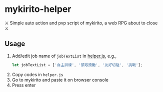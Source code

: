 # mykirito-helper
⚔️ Simple auto action and pvp script of mykirito, a web RPG about to close ⚔️

## Usage
1. Add/edit job name of `jobTextList` in [helper.js](helper.js), e.g.,
    ```javascript
    let jobTextList = ['自主訓練', '領取獎勵', '友好切磋', '挑戰'];
    ```
2. Copy codes in `helper.js`
3. Go to mykirito and paste it on browser console
4. Press enter
